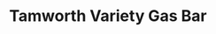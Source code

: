 ---
title: "Tamworth Variety Gas Bar"
url: /tamworth/tamworth-variety-gas-bar/
shop: Lebensmittel
---